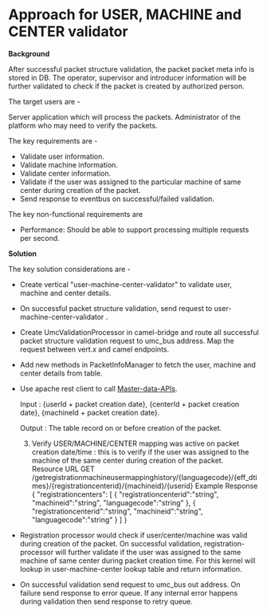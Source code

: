 

# Approach for USER, MACHINE and CENTER validator

**Background**

After successful packet structure validation, the packet packet meta info is stored in DB. The operator, supervisor and introducer information will be further validated to check if the packet is created by authorized person.

The target users are -

Server application which will process the packets.
Administrator of the platform who may need to verify the packets.

The key requirements are -
-	Validate user information.
-	Validate machine information.
-	Validate center information.
-	Validate if the user was assigned to the particular machine of same center during creation of the packet.
-	Send response to eventbus on successful/failed validation.

The key non-functional requirements are
-	Performance: Should be able to support processing multiple requests per second.


**Solution**

The key solution considerations are -
- Create vertical "user-machine-center-validator" to validate user, machine and center details.
- On successful packet structure validation, send request to user-machine-center-validator .
- Create UmcValidationProcessor in camel-bridge and route all successful packet structure validation request to umc_bus address. Map the request between vert.x and camel endpoints.
- Add new methods in PacketInfoManager to fetch the user, machine and center details from table.
- Use apache rest client to call [Master-data-APIs](https://github.com/mosip/mosip/wiki/2.4-Master-data-APIs#234-document-formats-master-api). 

    Input : {userId + packet creation date}, {centerId + packet creation date}, {machineId + packet creation date}.

    Output : The table record on or before creation of the packet.


    
    3. Verify USER/MACHINE/CENTER mapping was active on packet creation date/time : this is to verify if the user was assigned to the machine of the same center during creation of the packet.    
    Resource URL
    GET /getregistrationmachineusermappinghistory/{languagecode}/{eff_dtimes}/{registrationcenterid}/{machineid}/{userid}
    Example Response
    {
      "registrationcenters": [
        {
            "registrationcenterid":"string",
            "machineid":"string",
            "languagecode":"string"
        },
        {
            "registrationcenterid":"string",
            "machineid":"string",
            "languagecode":"string"
        }
      ]
    }
- Registration processor would check if user/center/machine was valid during creation of the packet. On successful validation, registration-processor will further validate if the user was assigned to the same machine of same center during packet creation time. For this kernel will lookup in user-machine-center lookup table and return information. 
- On successful validation send request to umc_bus out address. On failure send response to error queue. If any internal error happens during validation then send response to retry queue.

